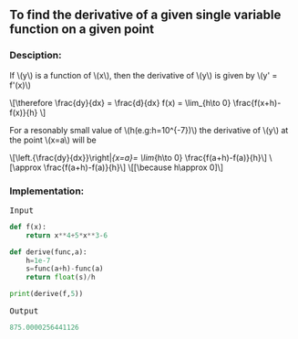 <script type="text/javascript" src="https://cdnjs.cloudflare.com/ajax/libs/mathjax/2.7.0/MathJax.js?config=TeX-AMS_CHTML"></script>


## To find the derivative of a given single variable function on a given point


### Desciption:

If \\(y\\) is a function of \\(x\\), then the derivative of \\(y\\) is given by \\(y' = f'(x)\\)

\\[\therefore \frac{dy}{dx} = \frac{d}{dx} f(x) = \lim_{h\to 0} \frac{f(x+h)-f(x)}{h} \\]

For a resonably small value of \\(h(e.g:h=10^{-7})\\) the derivative of \\(y\\) at the point \\(x=a\\) will be

\\[\left.{\frac{dy}{dx}}\right|_{x=a}= \lim_{h\to 0} \frac{f(a+h)-f(a)}{h}\\]
\\[\approx \frac{f(a+h)-f(a)}{h}\\]
\\[[\because h\approx 0]\\]

### Implementation:

<kbd>Input</kbd>

```python
def f(x):
    return x**4+5*x**3-6

def derive(func,a):
    h=1e-7
    s=func(a+h)-func(a)
    return float(s)/h

print(derive(f,5))
```

<kbd>Output</kbd>

```python
875.0000256441126
```

